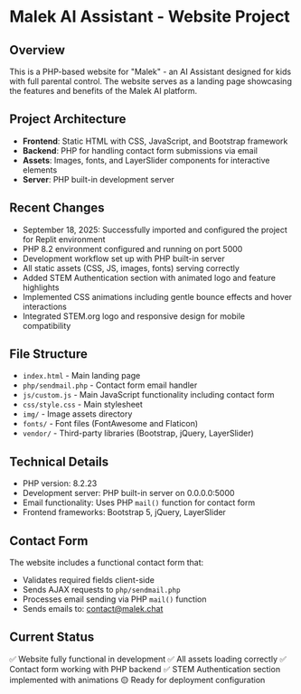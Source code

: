 # Malek AI Assistant - Website Project

## Overview
This is a PHP-based website for "Malek" - an AI Assistant designed for kids with full parental control. The website serves as a landing page showcasing the features and benefits of the Malek AI platform.

## Project Architecture
- **Frontend**: Static HTML with CSS, JavaScript, and Bootstrap framework
- **Backend**: PHP for handling contact form submissions via email
- **Assets**: Images, fonts, and LayerSlider components for interactive elements
- **Server**: PHP built-in development server

## Recent Changes
- September 18, 2025: Successfully imported and configured the project for Replit environment
- PHP 8.2 environment configured and running on port 5000
- Development workflow set up with PHP built-in server
- All static assets (CSS, JS, images, fonts) serving correctly
- Added STEM Authentication section with animated logo and feature highlights
- Implemented CSS animations including gentle bounce effects and hover interactions
- Integrated STEM.org logo and responsive design for mobile compatibility

## File Structure
- `index.html` - Main landing page
- `php/sendmail.php` - Contact form email handler
- `js/custom.js` - Main JavaScript functionality including contact form
- `css/style.css` - Main stylesheet
- `img/` - Image assets directory
- `fonts/` - Font files (FontAwesome and Flaticon)
- `vendor/` - Third-party libraries (Bootstrap, jQuery, LayerSlider)

## Technical Details
- PHP version: 8.2.23
- Development server: PHP built-in server on 0.0.0.0:5000
- Email functionality: Uses PHP `mail()` function for contact form
- Frontend frameworks: Bootstrap 5, jQuery, LayerSlider

## Contact Form
The website includes a functional contact form that:
- Validates required fields client-side
- Sends AJAX requests to `php/sendmail.php`
- Processes email sending via PHP `mail()` function
- Sends emails to: contact@malek.chat

## Current Status
✅ Website fully functional in development
✅ All assets loading correctly
✅ Contact form working with PHP backend
✅ STEM Authentication section implemented with animations
🟡 Ready for deployment configuration